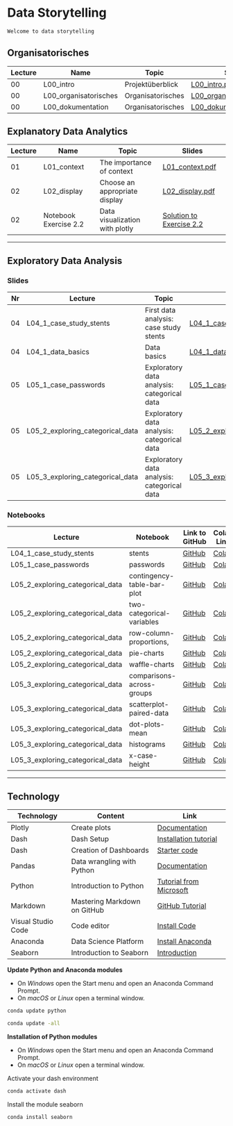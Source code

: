 # Data Storytelling

```markdown
Welcome to data storytelling
```

## Organisatorisches

Lecture|Name|Topic|Slides
--- |---|---|---
00|L00_intro|Projektüberblick|[L00_intro.pdf](https://github.com/kirenz/data-storytelling/blob/main/slides/L00_intro.pdf)  
00|L00_organisatorisches|Organisatorisches|[L00_organisatorisches.pdf](https://github.com/kirenz/data-storytelling/blob/main/slides/L00_organisatorisches.pdf)  
00|L00_dokumentation|Organisatorisches|[L00_dokumentation.pdf](https://github.com/kirenz/data-storytelling/blob/main/slides/L00_dokumentation.pdf) 

## Explanatory Data Analytics 

Lecture|Name|Topic|Slides
--- |---|---|---
01|L01_context|The importance of context|[L01_context.pdf](https://github.com/kirenz/data-storytelling/blob/main/slides/L01_context.pdf)  
02|L02_display|Choose an appropriate display|[L02_display.pdf](https://github.com/kirenz/data-storytelling/blob/main/slides/L02_display.pdf)  
02| Notebook Exercise 2.2| Data visualization with plotly |[Solution to Exercise 2.2](https://github.com/kirenz/data-storytelling/blob/main/notebooks/2_2_PYTHON.ipynb)  




<!--
03|L03_clutter|Eliminate clutter|[L03_clutter.pdf](https://github.com/kirenz/data-storytelling/blob/main/slides/L03_clutter.pdf)  
04|L04_attention|Focus attention|[L04_attention.pdf](https://github.com/kirenz/data-storytelling/blob/main/slides/L04_attention.pdf)  
05|L05_designer|Think like a designer|[L05_designer.pdf](https://github.com/kirenz/data-storytelling/blob/main/slides/L05_designer.pdf)  
06|L06_story|Tell a story|[L06_story.pdf](https://github.com/kirenz/data-storytelling/blob/main/slides/L06_story.pdf)  
07|L07_recap|Repetition|[L07_recap.pdf](https://github.com/kirenz/data-storytelling/blob/main/slides/L07_recap.pdf)  
-->


---

## Exploratory Data Analysis

### Slides

Nr | Lecture | Topic | Slides 
-- | -- | -- | -- 
04|L04_1_case_study_stents|First data analysis: case study stents|[L04_1_case_study_stents.pdf](https://github.com/kirenz/applied-analytics/blob/main/slides/L04_1_case_study_stents.pdf)  
04|L04_1_data_basics|Data basics|[L04_1_data_basics.pdf](https://github.com/kirenz/applied-analytics/blob/main/slides/L04_1_data_basics.pdf)  
05|L05_1_case_passwords|Exploratory data analysis: categorical data|[L05_1_case_passwords.pdf](https://github.com/kirenz/applied-analytics/blob/main/slides/L05_1_case_passwords.pdf)  
05|L05_2_exploring_categorical_data|Exploratory data analysis: categorical data|[L05_2_exploring_categorical_data.pdf](https://github.com/kirenz/applied-analytics/blob/main/slides/L05_2_exploring_categorical_data.pdf)  
05|L05_3_exploring_categorical_data|Exploratory data analysis: categorical data|[L05_3_exploring_categorical_data.pdf](https://github.com/kirenz/applied-analytics/blob/main/slides/L05_3_exploring_categorical_data.pdf)  

<!--
06|L06_1_exploring_numerical_data|Exploratory data analysis: numerical data|[L06_1_exploring_numerical_data.pdf](https://github.com/kirenz/applied-analytics/blob/main/slides/L06_1_exploring_numerical_data.pdf)  
06|L06_2_exploring_numerical_data|Exploratory data analysis: numerical data|[L06_2_exploring_numerical_data.pdf](https://github.com/kirenz/applied-analytics/blob/main/slides/L06_2_exploring_numerical_data.pdf)  
06|L06_3_exploring_communication|Exploratory data analysis: communication|[L06_3_exploring_communication.pdf](https://github.com/kirenz/applied-analytics/blob/main/slides/L06_3_exploring_communication.pdf)  
-->

### Notebooks


Lecture | Notebook | Link to GitHub | Colab Link 
-- | -- | -- | --
L04_1_case_study_stents|stents|[GitHub](https://github.com/kirenz/modern-statistics/blob/main/01-1-stents.ipynb)|[Colab](https://colab.research.google.com/github/kirenz/modern-statistics/blob/main/01-1-stents.ipynb)
L05_1_case_passwords|passwords|[GitHub](https://github.com/kirenz/modern-statistics/blob/main/01-3-passwords.ipynb)|[Colab](https://colab.research.google.com/github/kirenz/modern-statistics/blob/main/01-3-passwords.ipynb)
L05_2_exploring_categorical_data|contingency-table-bar-plot|[GitHub](https://github.com/kirenz/modern-statistics/blob/main/04-1-contingency-table-bar-plot.ipynb)|[Colab](https://colab.research.google.com/github/kirenz/modern-statistics/blob/main/04-1-contingency-table-bar-plot.ipynb)
L05_2_exploring_categorical_data|two-categorical-variables|[GitHub](https://github.com/kirenz/modern-statistics/blob/main/04-2-two-categorical-variables.ipynb)|[Colab](https://colab.research.google.com/github/kirenz/modern-statistics/blob/main/04-2-two-categorical-variables.ipynb)
L05_2_exploring_categorical_data|row-column-proportions,|[GitHub](https://github.com/kirenz/modern-statistics/blob/main/04-3-row-column-proportions,.ipynb)|[Colab](https://colab.research.google.com/github/kirenz/modern-statistics/blob/main/04-3-row-column-proportions,.ipynb)
L05_2_exploring_categorical_data|pie-charts|[GitHub](https://github.com/kirenz/modern-statistics/blob/main/04-4-pie-charts.ipynb)|[Colab](https://colab.research.google.com/github/kirenz/modern-statistics/blob/main/04-4-pie-charts.ipynb)
L05_2_exploring_categorical_data|waffle-charts|[GitHub](https://github.com/kirenz/modern-statistics/blob/main/04-5-waffle-charts.ipynb)|[Colab](https://colab.research.google.com/github/kirenz/modern-statistics/blob/main/04-5-waffle-charts.ipynb)
L05_3_exploring_categorical_data|comparisons-across-groups|[GitHub](https://github.com/kirenz/modern-statistics/blob/main/04-6-comparisons-across-groups.ipynb)|[Colab](https://colab.research.google.com/github/kirenz/modern-statistics/blob/main/04-6-comparisons-across-groups.ipynb)
L05_3_exploring_categorical_data|scatterplot-paired-data|[GitHub](https://github.com/kirenz/modern-statistics/blob/main/05-1-scatterplot-paired-data.ipynb)|[Colab](https://colab.research.google.com/github/kirenz/modern-statistics/blob/main/05-1-scatterplot-paired-data.ipynb)
L05_3_exploring_categorical_data|dot-plots-mean|[GitHub](https://github.com/kirenz/modern-statistics/blob/main/05-2-dot-plots-mean.ipynb)|[Colab](https://colab.research.google.com/github/kirenz/modern-statistics/blob/main/05-2-dot-plots-mean.ipynb)
L05_3_exploring_categorical_data|histograms|[GitHub](https://github.com/kirenz/modern-statistics/blob/main/05-3-histograms.ipynb)|[Colab](https://colab.research.google.com/github/kirenz/modern-statistics/blob/main/05-3-histograms.ipynb)
L05_3_exploring_categorical_data|x-case-height|[GitHub](https://github.com/kirenz/modern-statistics/blob/main/05-3-x-case-height.ipynb)|[Colab](https://colab.research.google.com/github/kirenz/modern-statistics/blob/main/05-3-x-case-height.ipynb)


<!--
L06_1_exploring_numerical_data|scatterplot-paired-data|[GitHub](https://github.com/kirenz/modern-statistics/blob/main/05-1-scatterplot-paired-data.ipynb)|[Colab](https://colab.research.google.com/github/kirenz/modern-statistics/blob/main/05-1-scatterplot-paired-data.ipynb)
L06_2_exploring_numerical_data|dot-plots-mean|[GitHub](https://github.com/kirenz/modern-statistics/blob/main/05-2-dot-plots-mean.ipynb)|[Colab](https://colab.research.google.com/github/kirenz/modern-statistics/blob/main/05-2-dot-plots-mean.ipynb)
L06_2_exploring_numerical_data|histograms|[GitHub](https://github.com/kirenz/modern-statistics/blob/main/05-3-histograms.ipynb)|[Colab](https://colab.research.google.com/github/kirenz/modern-statistics/blob/main/05-3-histograms.ipynb)
L06_2_exploring_numerical_data|x-case-height|[GitHub](https://github.com/kirenz/modern-statistics/blob/main/05-3-x-case-height.ipynb)|[Colab](https://colab.research.google.com/github/kirenz/modern-statistics/blob/main/05-3-x-case-height.ipynb)
L06_2_exploring_numerical_data|box-plot|[GitHub](https://github.com/kirenz/modern-statistics/blob/main/05-5-box-plot.ipynb)|[Colab](https://colab.research.google.com/github/kirenz/modern-statistics/blob/main/05-5-box-plot.ipynb)
L06_2_exploring_numerical_data|robust-statistics|[GitHub](https://github.com/kirenz/modern-statistics/blob/main/05-6-robust-statistics.ipynb)|[Colab](https://colab.research.google.com/github/kirenz/modern-statistics/blob/main/05-6-robust-statistics.ipynb)
L06_2_exploring_numerical_data|transforming-data|[GitHub](https://github.com/kirenz/modern-statistics/blob/main/05-7-transforming-data.ipynb)|[Colab](https://colab.research.google.com/github/kirenz/modern-statistics/blob/main/05-7-transforming-data.ipynb)
L06_2_exploring_numerical_data|mapping-data|[GitHub](https://github.com/kirenz/modern-statistics/blob/main/05-8-mapping-data.ipynb)|[Colab](https://colab.research.google.com/github/kirenz/modern-statistics/blob/main/05-8-mapping-data.ipynb)
-->



---

## Technology


Technology |Content | Link
--- |---|---
Plotly | Create plots | [Documentation](https://plotly.com/python/)
Dash | Dash Setup | [Installation tutorial](https://kirenz.github.io/codelabs/codelabs/dash-setup/#0)
Dash | Creation of Dashboards | [Starter code](https://github.com/kirenz/dash-tutorial)
Pandas | Data wrangling with Python | [Documentation](https://pandas.pydata.org/pandas-docs/stable/user_guide/10min.html)
Python | Introduction to Python | [Tutorial from Microsoft](https://docs.microsoft.com/de-de/learn/modules/intro-to-python/1-introduction) 
Markdown | Mastering Markdown on GitHub | [GitHub Tutorial](https://guides.github.com/features/mastering-markdown/)
Visual Studio Code | Code editor | [Install Code](https://code.visualstudio.com/)
Anaconda | Data Science Platform | [Install Anaconda](https://kirenz.github.io/codelabs/codelabs/anaconda-install/#0)
Seaborn | Introduction to Seaborn | [Introduction](https://github.com/kirenz/data-storytelling/blob/main/slides/seaborn_intro.pdf)



**Update Python and Anaconda modules**

- On *Windows* open the Start menu and open an Anaconda Command Prompt. 
- On *macOS* or *Linux* open a terminal window.

```bash
conda update python
```

```bash
conda update -all
```

**Installation of Python modules**

- On *Windows* open the Start menu and open an Anaconda Command Prompt. 
- On *macOS* or *Linux* open a terminal window.

Activate your dash environment

```bash
conda activate dash
```

Install the module seaborn

```bash
conda install seaborn
```

<br>


